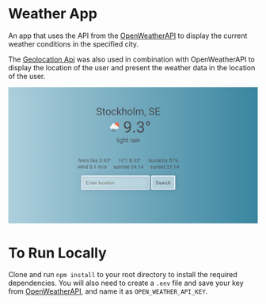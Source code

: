 # Weather App

An app that uses the API from the [OpenWeatherAPI](https://openweathermap.org/current) to display the current weather conditions in the specified city.

The [Geolocation Api](https://developer.mozilla.org/en-US/docs/Web/API/Geolocation_API) was also used in combination with OpenWeatherAPI to display the location of the user and present the weather data in the location of the  user.

![app_preview](https://github.com/StelKizi/weather-app/blob/master/images/app_preview.png)


# To Run Locally
Clone and run `npm install` to your root directory to install the required dependencies. You will also need to create a `.env` file and save your key from [OpenWeatherAPI](https://openweathermap.org/current), and name it as `OPEN_WEATHER_API_KEY`.
